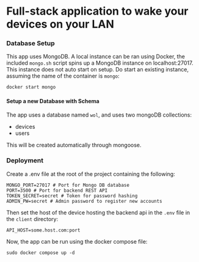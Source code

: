 # Full-stack application to wake your devices on your LAN

### Database Setup

This app uses MongoDB. A local instance can be ran using Docker, the included `mongo.sh` script spins up a MongoDB instance on localhost:27017. This instance does not auto start on setup. Do start an existing instance, assuming the name of the container is `mongo`:

```bash
docker start mongo
```

#### Setup a new Database with Schema

The app uses a database named `wol`, and uses two mongoDB collections:

- devices
- users

This will be created automatically through mongoose.


### Deployment
Create a .env file at the root of the project containing the following:
```
MONGO_PORT=27017 # Port for Mongo DB database
PORT=3500 # Port for backend REST API
TOKEN_SECRET=secret # Token for password hashing
ADMIN_PW=secret # Admin password to register new accounts
```

Then set the host of the device hosting the backend api in the `.env` file in the `client` directory:
```
API_HOST=some.host.com:port
```

Now, the app can be run using the docker compose file:
```
sudo docker compose up -d
```
